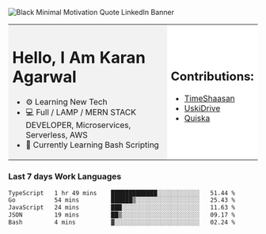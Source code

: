 <!-- ![20230107_223458 (1)-01](https://user-images.githubusercontent.com/85556603/212357966-4002f7aa-471b-4b3c-923d-f2b0d543cad5.jpeg) -->

![Black Minimal Motivation Quote LinkedIn Banner](https://github.com/KKA-0/KKA-0/assets/85556603/9f91eebb-d624-46aa-95a9-936d4ae8eaa6)



<table>
  <tr>
    <td style="width: 70%; background-color: #f2f2f2;">
      <h1>Hello, I Am Karan Agarwal</h1>
      <ul>
        <li>⚙ Learning New Tech</li>
        <li>💻 Full / LAMP / MERN STACK DEVELOPER, Microservices, Serverless, AWS</li>
        <li>🙌 Currently Learning Bash Scripting</li>  
      </ul>
    </td>
    <td style="width: 30%; background-color: #ffffff;">
      <h2>Contributions:</h2>
      <ul>
        <li><a href="https://github.com/KKA-0/TimeShaasan">TimeShaasan</a></li>
        <li><a href="https://github.com/KKA-0/Uski-Drive.git">UskiDrive</a></li>
        <li><a href="https://github.com/KKA-0/Quiska">Quiska</a></li>
<!--          <li><a href="https://agarwal-handloom.web.app/">Ecommerce Website</a></li> -->
<!--          <li><a href="https://github.com/Linkin143/SpeedX">SpeedX</a></li> -->
      </ul>
    </td>
  </tr>
</table>



<h3>Last 7 days Work Languages </h3> 
     
<!--START_SECTION:waka-->

```txt
TypeScript   1 hr 49 mins    █████████████░░░░░░░░░░░░   51.44 %
Go           54 mins         ██████▒░░░░░░░░░░░░░░░░░░   25.43 %
JavaScript   24 mins         ███░░░░░░░░░░░░░░░░░░░░░░   11.63 %
JSON         19 mins         ██▒░░░░░░░░░░░░░░░░░░░░░░   09.17 %
Bash         4 mins          ▓░░░░░░░░░░░░░░░░░░░░░░░░   02.24 %
```

<!--END_SECTION:waka-->
